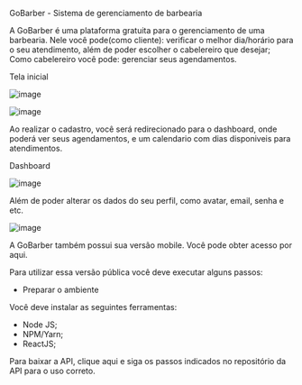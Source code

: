 GoBarber - Sistema de gerenciamento de barbearia

A GoBarber é uma plataforma gratuita para o gerenciamento de uma barbearia. Nele você pode(como cliente): verificar o melhor dia/horário para o seu atendimento, além de poder escolher o cabelereiro que desejar;
Como cabelereiro você pode: gerenciar seus agendamentos.

Tela inicial

![image](https://user-images.githubusercontent.com/57508196/110375280-88fd0180-8030-11eb-9070-ab078f47e47e.png)

![image](https://user-images.githubusercontent.com/57508196/110374941-0f651380-8030-11eb-9d1a-95c5c9be5b35.png)


Ao realizar o cadastro, você será redirecionado para o dashboard, onde poderá ver seus agendamentos, e um calendario com dias disponiveis para atendimentos.

Dashboard

![image](https://user-images.githubusercontent.com/57508196/110375360-a205b280-8030-11eb-8d56-55194b44bf25.png)

Além de poder alterar os dados do seu perfil, como avatar, email, senha e etc.

![image](https://user-images.githubusercontent.com/57508196/110375438-b8ac0980-8030-11eb-961b-1525686c9fa2.png)

A GoBarber também possui sua versão mobile. Você pode obter acesso por aqui.

Para utilizar essa versão pública você deve executar alguns passos:

- Preparar o ambiente

Você deve instalar as seguintes ferramentas:

- Node JS;
- NPM/Yarn;
- ReactJS;

Para baixar a API, clique aqui e siga os passos indicados no repositório da API para o uso correto.







